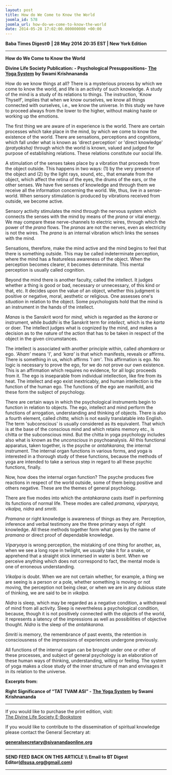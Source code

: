 ```yaml
---
layout: post
title: How do We Come to Know the World
joomla_id: 578
joomla_url: how-do-we-come-to-know-the-world
date: 2014-05-28 17:02:00.000000000 +00:00
---
```

  








**Baba Times Digest© | 28 May 2014 20:35 EST | New York Edition**



* * *  



**How do We Come to Know the World**



**Divine Life Society Publication: - Psychological Presuppositions-** [**The Yoga System**](http://www.swami-krishnananda.org/yoga/yoga_01.html) **by Swami Krishnananda**





How do we know things at all? There is a mysterious process by which we come to know the world, and life is an activity of such knowledge. A study of the mind is a study of its relations to things. The instruction, 'Know Thyself', implies that when we know ourselves, we know all things connected with ourselves, i.e., we know the universe. In this study we have to proceed always from the lower to the higher, without making haste or working up the emotions.



The first thing we are aware of in experience is the world. There are certain processes which take place in the mind, by which we come to know the existence of the world. There are sensations, perceptions and cognitions, which fall under what is known as 'direct perception' or 'direct knowledge' _(pratyaksha)_ through which the world is known, valued and judged for purpose of establishing relations. These relations constitute our social life.



A stimulation of the senses takes place by a vibration that proceeds from the object outside. This happens in two ways: (1) by the very presence of the object and (2) by the light rays, sound, etc., that emanate from the object, which affect the retina of the eyes, the drums of the ears, or the other senses. We have five senses of knowledge and through them we receive all the information concerning the world. We, thus, live in a sense-world. When sensory stimulation is produced by vibrations received from outside, we become active.



Sensory activity stimulates the mind through the nervous system which connects the senses with the mind by means of the _prana_ or vital energy. We may compare these nerve-channels to electric wires, through which the power of the _prana_ flows. The _pranas_ are not the nerves, even as electricity is not the wires. The _prana_ is an internal vibration which links the senses with the mind.



Sensations, therefore, make the mind active and the mind begins to feel that there is something outside. This may be called indeterminate perception, where the mind has a featureless awareness of the object. When the perception becomes clearer, it becomes determinate. This mental perception is usually called cognition.



Beyond the mind there is another faculty, called the intellect. It judges whether a thing is good or bad, necessary or unnecessary, of this kind or that, etc. It decides upon the value of an object, whether this judgment is positive or negative, moral, aesthetic or religious. One assesses one's _situation_ in relation to the object. Some psychologists hold that the mind is an instrument in the hands of the intellect.



_Manas_ is the Sanskrit word for _mind,_ which is regarded as the _karana_ or instrument, while _buddhi_ is the Sanskrit term for _intellect,_ which is the _karta_ or doer. The intellect judges what is cognized by the mind, and makes a decision as to the nature of the action that has to be taken in respect of the object in the given circumstances.



The intellect is associated with another principle within, called _ahamkara_ or ego. _'Aham'_ means 'I', and _'kara'_ is that which manifests, reveals or affirms. There is something in us, which affirms _'I am'_. This affirmation is ego. No logic is necessary to prove the ego, for we do not prove our own existence. This is an affirmation which requires no evidence, for all logic proceeds from it. The ego is inseparable from individual intellection, like fire from its heat. The intellect and ego exist inextricably, and human intellection is the function of the human ego. The functions of the ego are manifold, and these form the subject of psychology.



There are certain ways in which the psychological instruments begin to function in relation to objects. The ego, intellect and mind perform the functions of arrogation, understanding and thinking of objects. There is also a fourth element, called _chitta,_ which is not easily translatable into English. The term 'subconscious' is usually considered as its equivalent. That which is at the base of the conscious mind and which retains memory etc., is chitta or the subconscious mind. But the chitta in yoga psychology includes also what is known as the _unconscious_ in psychoanalysis. All this functional apparatus, taken together, is the psyche or _antahkarana,_ the internal instrument. The internal organ functions in various forms, and yoga is interested in a thorough study of these functions, because the methods of yoga are intended to take a serious step in regard to all these psychic functions, finally.



Now, how does the internal organ function? The psyche produces five reactions in respect of the world outside, some of them being positive and others negative. These are the themes of general psychology.



There are five modes into which the _antahkarana_ casts itself in performing its functions of normal life. These modes are called _pramana, viparyaya, vikalpa, nidra_ and _smriti._



_Pramana_ or right knowledge is awareness of things as they are. Perception, inference and verbal testimony are the three primary ways of right knowledge. All these methods together form what goes by the name of _pramana_ or direct proof of dependable knowledge.



_Viparyaya_ is wrong perception, the mistaking of one thing for another, as, when we see a long rope in twilight, we usually take it for a snake, or apprehend that a straight stick immersed in water is bent. When we perceive anything which does not correspond to fact, the mental mode is one of erroneous understanding.



_Vikalpa_ is doubt. When we are not certain whether, for example, a thing we are seeing is a person or a pole, whether something is moving or not moving, the perception not being clear, or when we are in any dubious state of thinking, we are said to be in _vikalpa._



_Nidra_ is sleep, which may be regarded as a negative condition, a withdrawal of mind from all activity. Sleep is nevertheless a psychological condition, because, though it is not positively connected with the objects of the world, it represents a latency of the impressions as well as possibilities of objective thought. _Nidra_ is the sleep of the _antahkarana._



_Smriti_ is memory, the remembrance of past events, the retention in consciousness of the impressions of experiences undergone previously.



All functions of the internal organ can be brought under one or other of these processes, and subject of general psychology is an elaboration of these human ways of thinking, understanding, willing or feeling. The system of yoga makes a close study of the inner structure of man and envisages it in its relation to the universe.



**Excerpts from:**



**Right Significance of “TAT TVAM ASI” -** [**The Yoga System**](http://www.swami-krishnananda.org/yoga/yoga_01.html) **by Swami Krishnananda**

  
* * *  












If you would like to purchase the print edition, visit:   
[The Divine Life Society E-Bookstore](http://www.dlshq.org/download/download.htm)

If you would like to contribute to the dissemination of spiritual knowledge please contact the General Secretary at:

[**generalsecretary@sivanandaonline.org**](mailto:generalsecretary@sivanandaonline.org?subject=Contribution%20to%20Dissemination%20of%20Spiritual%20Knowledge)

* * *

**SEND FEED BACK ON THIS ARTICLE \\\ Email to BT Digest Editor[](mailto:dlsusa.org@gmail.com?subject=DLS%20Posts)(dlsusa.org@gmail.com)**

* * *

  
